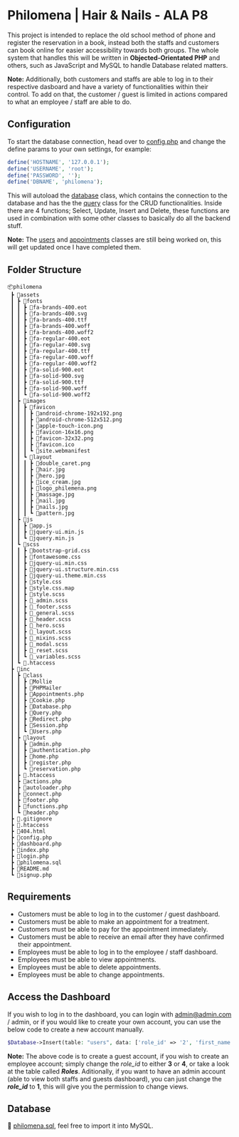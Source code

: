 # Philomena | Hair & Nails - ALA P8

This project is intended to replace the old school method of phone and register the reservation in a book, instead both the staffs and customers can book online for easier accessibility towards both groups. The whole system that handles this will be written in **Objected-Orientated PHP** and others, such as JavaScript and MySQL to handle Database related matters.

**Note:** Additionally, both customers and staffs are able to log in to their respective dasboard and have a variety of functionalities within their control. To add on that, the customer / guest is limited in actions compared to what an employee / staff are able to do.

## Configuration ##
To start the database connection, head over to [config.php](https://github.com/junyi-xie/philomena/blob/main/config.php) and change the define params to your own settings, for example:
```php
define('HOSTNAME', '127.0.0.1');
define('USERNAME', 'root');
define('PASSWORD', '');
define('DBNAME', 'philomena');
```
This will autoload the [database](https://github.com/junyi-xie/philomena/blob/main/inc/class/Database.php) class, which contains the connection to the database and has the the [query](https://github.com/junyi-xie/philomena/blob/main/inc/class/Query.php) class for the CRUD functionalities. Inside there are 4 functions; Select, Update, Insert and Delete, these functions are used in combination with some other classes to basically do all the backend stuff.

**Note:** The [users](https://github.com/junyi-xie/philomena/blob/main/inc/class/Users.php) and [appointments](https://github.com/junyi-xie/philomena/blob/main/inc/class/Appointments.php) classes are still being worked on, this will get updated once I have completed them. 

## Folder Structure ##
```
📦philomena
 ┣ 📂assets
 ┃ ┣ 📂fonts
 ┃ ┃ ┣ 📜fa-brands-400.eot
 ┃ ┃ ┣ 📜fa-brands-400.svg
 ┃ ┃ ┣ 📜fa-brands-400.ttf
 ┃ ┃ ┣ 📜fa-brands-400.woff
 ┃ ┃ ┣ 📜fa-brands-400.woff2
 ┃ ┃ ┣ 📜fa-regular-400.eot
 ┃ ┃ ┣ 📜fa-regular-400.svg
 ┃ ┃ ┣ 📜fa-regular-400.ttf
 ┃ ┃ ┣ 📜fa-regular-400.woff
 ┃ ┃ ┣ 📜fa-regular-400.woff2
 ┃ ┃ ┣ 📜fa-solid-900.eot
 ┃ ┃ ┣ 📜fa-solid-900.svg
 ┃ ┃ ┣ 📜fa-solid-900.ttf
 ┃ ┃ ┣ 📜fa-solid-900.woff
 ┃ ┃ ┗ 📜fa-solid-900.woff2
 ┃ ┣ 📂images
 ┃ ┃ ┣ 📂favicon
 ┃ ┃ ┃ ┣ 📜android-chrome-192x192.png
 ┃ ┃ ┃ ┣ 📜android-chrome-512x512.png
 ┃ ┃ ┃ ┣ 📜apple-touch-icon.png
 ┃ ┃ ┃ ┣ 📜favicon-16x16.png
 ┃ ┃ ┃ ┣ 📜favicon-32x32.png
 ┃ ┃ ┃ ┣ 📜favicon.ico
 ┃ ┃ ┃ ┗ 📜site.webmanifest
 ┃ ┃ ┗ 📂layout
 ┃ ┃ ┃ ┣ 📜double_caret.png
 ┃ ┃ ┃ ┣ 📜hair.jpg
 ┃ ┃ ┃ ┣ 📜hero.jpg
 ┃ ┃ ┃ ┣ 📜ice_cream.jpg
 ┃ ┃ ┃ ┣ 📜logo_philemena.png
 ┃ ┃ ┃ ┣ 📜massage.jpg
 ┃ ┃ ┃ ┣ 📜nail.jpg
 ┃ ┃ ┃ ┣ 📜nails.jpg
 ┃ ┃ ┃ ┗ 📜pattern.jpg
 ┃ ┣ 📂js
 ┃ ┃ ┣ 📜app.js
 ┃ ┃ ┣ 📜jquery-ui.min.js
 ┃ ┃ ┗ 📜jquery.min.js
 ┃ ┗ 📂scss
 ┃ ┃ ┣ 📜bootstrap-grid.css
 ┃ ┃ ┣ 📜fontawesome.css
 ┃ ┃ ┣ 📜jquery-ui.min.css
 ┃ ┃ ┣ 📜jquery-ui.structure.min.css
 ┃ ┃ ┣ 📜jquery-ui.theme.min.css
 ┃ ┃ ┣ 📜style.css
 ┃ ┃ ┣ 📜style.css.map
 ┃ ┃ ┣ 📜style.scss
 ┃ ┃ ┣ 📜_admin.scss
 ┃ ┃ ┣ 📜_footer.scss
 ┃ ┃ ┣ 📜_general.scss
 ┃ ┃ ┣ 📜_header.scss
 ┃ ┃ ┣ 📜_hero.scss
 ┃ ┃ ┣ 📜_layout.scss
 ┃ ┃ ┣ 📜_mixins.scss
 ┃ ┃ ┣ 📜_modal.scss
 ┃ ┃ ┣ 📜_reset.scss
 ┃ ┃ ┗ 📜_variables.scss
 ┃ ┗ 📜.htaccess
 ┣ 📂inc
 ┃ ┣ 📂class
 ┃ ┃ ┣ 📂Mollie
 ┃ ┃ ┣ 📂PHPMailer
 ┃ ┃ ┣ 📜Appointments.php
 ┃ ┃ ┣ 📜Cookie.php
 ┃ ┃ ┣ 📜Database.php
 ┃ ┃ ┣ 📜Query.php
 ┃ ┃ ┣ 📜Redirect.php
 ┃ ┃ ┣ 📜Session.php
 ┃ ┃ ┗ 📜Users.php
 ┃ ┣ 📂layout
 ┃ ┃ ┣ 📜admin.php
 ┃ ┃ ┣ 📜authentication.php
 ┃ ┃ ┣ 📜home.php
 ┃ ┃ ┣ 📜register.php
 ┃ ┃ ┗ 📜reservation.php
 ┃ ┣ 📜.htaccess
 ┃ ┣ 📜actions.php
 ┃ ┣ 📜autoloader.php
 ┃ ┣ 📜connect.php
 ┃ ┣ 📜footer.php
 ┃ ┣ 📜functions.php
 ┃ ┗ 📜header.php
 ┣ 📜.gitignore
 ┣ 📜.htaccess
 ┣ 📜404.html
 ┣ 📜config.php
 ┣ 📜dashboard.php
 ┣ 📜index.php
 ┣ 📜login.php
 ┣ 📜philomena.sql
 ┣ 📜README.md
 ┗ 📜signup.php
```

## Requirements ##
- Customers must be able to log in to the customer / guest dashboard.
- Customers must be able to make an appointment for a treatment.
- Customers must be able to pay for the appointment immediately.
- Customers must be able to receive an email after they have confirmed their appointment.
- Employees must be able to log in to the employee / staff dashboard.
- Employees must be able to view appointments.
- Employees must be able to delete appointments.
- Employees must be able to change appointments.

## Access the Dashboard ##
If you wish to log in to the dashboard, you can login with admin@admin.com / admin, or if you would like to create your own account, you can use the below code to create a new account manually.

```php
$Database->Insert(table: "users", data: ['role_id' => '2', 'first_name' => 'admin', 'last_name' => 'admin', 'phone' => '0', 'email' => 'admin@admin.com', 'password' => password_hash('admin', PASSWORD_DEFAULT), 'address' => '', 'zipcode' => '', 'city' => '', 'province' => '', 'country' => 'The Netherlands', 'account_created' => date("YmdHis"), 'last_login' => '0',]);
```

**Note:** The above code is to create a guest account, if you wish to create an employee account; simply change the _role_id_ to either **3** or **4**, or take a look at the table called __*Roles*__. Aditionally, if you want to have an admin account (able to view both staffs and guests dashboard), you can just change the __*role_id*__ to **1**, this will give you the permission to change views.

## Database ##
📃 [philomena.sql](https://github.com/junyi-xie/philomena/blob/main/philomena.sql), feel free to import it into MySQL.
